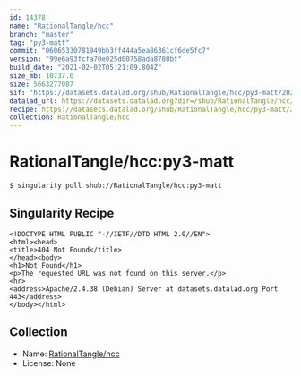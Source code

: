 ```yaml
---
id: 14378
name: "RationalTangle/hcc"
branch: "master"
tag: "py3-matt"
commit: "06065330781949bb3ff444a5ea86361cf6de5fc7"
version: "99e6a93fcfa70e025d00758ada8780bf"
build_date: "2021-02-02T05:21:09.804Z"
size_mb: 10737.0
size: 5663277087
sif: "https://datasets.datalad.org/shub/RationalTangle/hcc/py3-matt/2021-02-02-06065330-99e6a93f/99e6a93fcfa70e025d00758ada8780bf.sif"
datalad_url: https://datasets.datalad.org?dir=/shub/RationalTangle/hcc/py3-matt/2021-02-02-06065330-99e6a93f/
recipe: https://datasets.datalad.org/shub/RationalTangle/hcc/py3-matt/2021-02-02-06065330-99e6a93f/Singularity
collection: RationalTangle/hcc
---
```


# RationalTangle/hcc:py3-matt

```bash
$ singularity pull shub://RationalTangle/hcc:py3-matt
```

## Singularity Recipe

```singularity
<!DOCTYPE HTML PUBLIC "-//IETF//DTD HTML 2.0//EN">
<html><head>
<title>404 Not Found</title>
</head><body>
<h1>Not Found</h1>
<p>The requested URL was not found on this server.</p>
<hr>
<address>Apache/2.4.38 (Debian) Server at datasets.datalad.org Port 443</address>
</body></html>
```

## Collection

 - Name: [RationalTangle/hcc](https://github.com/RationalTangle/hcc)
 - License: None


